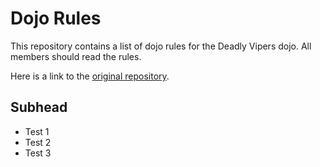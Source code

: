 Dojo Rules
==========

This repository contains a list of dojo rules for the Deadly Vipers dojo. All members should read the rules.

Here is a link to the [original repository](https://github.com/deadlyvipers).

## Subhead

* Test 1
* Test 2
* Test 3


